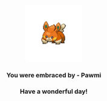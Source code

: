 <p align="center">
    <img src="https://raw.githubusercontent.com/PokeAPI/sprites/master/sprites/pokemon/921.png" width="150" height="150">
</p>
<h3 align="center">You were embraced by - <b>Pawmi</b></h3>
<h3 align="center">Have a wonderful day!</h3>
